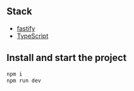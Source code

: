 ## Stack

- [fastify](https://fastify.dev/)
- [TypeScript](https://www.typescriptlang.org)

## Install and start the project

```bash
npm i
npm run dev
```

